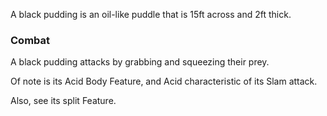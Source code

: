 A black pudding is an oil-like puddle that is 15ft across and 2ft thick.

### Combat
A black pudding attacks by grabbing and squeezing their prey.

Of note is its Acid Body Feature, and Acid characteristic of its Slam attack.

Also, see its split Feature.